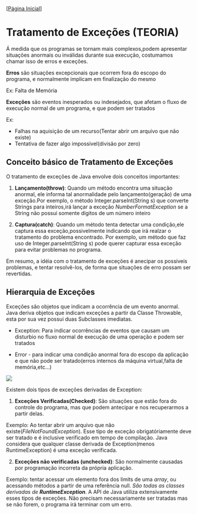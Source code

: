 [[Página Inicial](../prog_java/home.md)]

# Tratamento de Exceções (TEORIA)

Á medida que os programas se tornam mais complexos,podem apresentar situações anormais ou inválidas durante sua execução, costumamos chamar isso de erros e exceções.

**Erros** são situações excepcionais que ocorrem fora do escopo do programa, e normalmente implicam em finalização do mesmo

Ex: Falta de Memória

**Exceções** são eventos inesperados ou indesejados, que afetam o fluxo de execução normal de um programa, e que podem ser tratados

Ex: 
* Falhas na aquisição de um recurso(Tentar abrir um arquivo que não existe)
* Tentativa de fazer algo impossivel(divisão por zero)

## Conceito básico de Tratamento de Exceções

O tratamento de exceções de Java envolve dois conceitos importantes:

1. **Lançamento(throw)**: Quando um método encontra uma situação anormal, ele informa tal anormalidade pelo lançamento(geração) de uma exceção.Por exemplo, o método Integer.parseInt(String s) que converte Strings para inteiros,irá lançar a exceção _NumberFormatException_ se a String não possui somente dígitos de um número inteiro

2. **Captura(catch)**: Quando um método tenta detectar uma condição,ele captura essa exceção,possivelmente indicando que irá realzar o tratamento do problema encontrado. Por exemplo, um método que faz uso de Integer.parseInt(String s) pode querer capturar essa exceção para evitar problemas no programa.

Em resumo, a idéia com o tratamento de exceções é anecipar os possiveis problemas, e tentar resolvê-los, de forma que situações de erro possam ser revertidas.

## Hierarquia de Exceções

Exceções são objetos que indicam a ocorrência de um evento anormal. Java deriva objetos que indicam exceções a partir da Classe Throwable, esta por sua vez possui duas Subclasses imediatas.

* Exception: Para indicar ocorrências de eventos que causam um disturbio no fluxo normal de execução de uma operação e podem ser tratados

* Error - para indicar uma condição anormal fora do escopo da aplicação e que não pode ser tratado(erros internos da máquina virtual,falta de memória,etc...)

![](https://3.bp.blogspot.com/-j8y3jyEkRKg/WDCVASlGsoI/AAAAAAAADQ8/oTdt8ty-emUBcNuzVzXpZKpTU2nGWeVrACLcB/s1600/ExceptionClassHierarchy.png)

Existem dois tipos de exceções derivadas de Exception:
   1. **Exceções Verificadas(Checked)**: São situações que estão fora do controle do programa, mas que podem antecipar e nos recuperarmos a partir delas.
   
Exemplo: Ao tentar abrir um arquivo que não existe(_FileNotFoundException_). Esse tipo de exceção obrigatóriamente deve ser tratado e é inclusive verificado em tempo de compilação. Java considera que qualquer classe derivada de Exception(menos RuntimeException) é uma exceção verificada.

  2. **Exceções não verificadas (unchecked)**: São normalmente causadas por programação incorreta da própria aplicação.

Exemplo: tentar acessar um elemento fora dos limits de uma _array_, ou acessando métodos a partir de uma referência null. _São todas as classes derivadas de **RuntimeException**_. A API de Java utiliza extensivamente esses tipos de exceções. Não precisam necessariamente ser tratadas mas se não forem, o programa irá terminar com um erro.